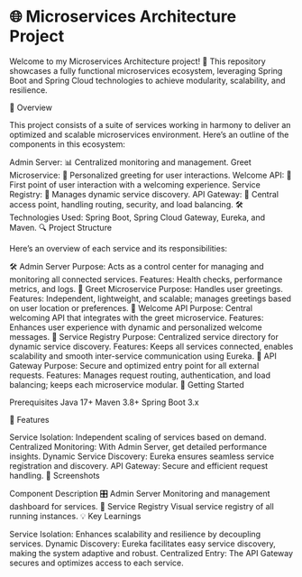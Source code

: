 # 🌐 Microservices Architecture Project

Welcome to my Microservices Architecture project! 🚀 This repository showcases a fully functional microservices ecosystem, leveraging Spring Boot and Spring Cloud technologies to achieve modularity, scalability, and resilience.

📑 Overview

This project consists of a suite of services working in harmony to deliver an optimized and scalable microservices environment. Here’s an outline of the components in this ecosystem:

Admin Server: 📊 Centralized monitoring and management.
Greet Microservice: 👋 Personalized greeting for user interactions.
Welcome API: 🤝 First point of user interaction with a welcoming experience.
Service Registry: 📘 Manages dynamic service discovery.
API Gateway: 🚪 Central access point, handling routing, security, and load balancing.
🛠️ Technologies Used: Spring Boot, Spring Cloud Gateway, Eureka, and Maven.
🔍 Project Structure

Here’s an overview of each service and its responsibilities:

🛠️ Admin Server
Purpose: Acts as a control center for managing and monitoring all connected services.
Features: Health checks, performance metrics, and logs.
👋 Greet Microservice
Purpose: Handles user greetings.
Features: Independent, lightweight, and scalable; manages greetings based on user location or preferences.
🤝 Welcome API
Purpose: Central welcoming API that integrates with the greet microservice.
Features: Enhances user experience with dynamic and personalized welcome messages.
📘 Service Registry
Purpose: Centralized service directory for dynamic service discovery.
Features: Keeps all services connected, enables scalability and smooth inter-service communication using Eureka.
🚪 API Gateway
Purpose: Secure and optimized entry point for all external requests.
Features: Manages request routing, authentication, and load balancing; keeps each microservice modular.
🔧 Getting Started

Prerequisites
Java 17+
Maven 3.8+
Spring Boot 3.x

🌟 Features

Service Isolation: Independent scaling of services based on demand.
Centralized Monitoring: With Admin Server, get detailed performance insights.
Dynamic Service Discovery: Eureka ensures seamless service registration and discovery.
API Gateway: Secure and efficient request handling.
📸 Screenshots

Component	Description
🎛 Admin Server	Monitoring and management dashboard for services.
📘 Service Registry	Visual service registry of all running instances.
💡 Key Learnings

Service Isolation: Enhances scalability and resilience by decoupling services.
Dynamic Discovery: Eureka facilitates easy service discovery, making the system adaptive and robust.
Centralized Entry: The API Gateway secures and optimizes access to each service.
